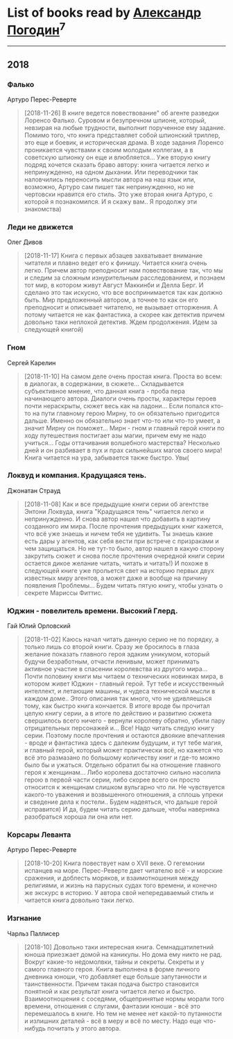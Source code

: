 # List of books read by [Александр Погодин](https://my.mail.ru/mail/ender.85/)<sup>7</sup>
---

## 2018

### Фалько
Артуро Перес-Реверте
> [2018-11-26] В книге ведется повествование" об агенте разведки Лоренсо Фалько. Суровом и безупречном шпионе, который, невзирая на любые трудности, выполнит порученное ему задание. Помимо того, что книга представляет собой шпионский триллер, это еще и боевик, и историческая драма. В ходе задания Лоренсо проникается чувствами к своим молодым коллегам, а в советскую шпионку он еще и влюбляется... Уже вторую книгу подряд хочется сказать браво автору: книга читается легко и непринужденно, на одном дыхании. Или переводчики так наловчились переносить мысли автора на наш язык или, возможно, Артуро сам пишет так непринужденно, но не чертовски нравится его стиль. Это уже вторая книга Артуро, с которой я познакомился. И я скажу вам.. Я продолжу эти знакомства)


### Леди не движется
Олег Дивов
> [2018-11-17] Книга с первых абзацев захватывает внимание читателя и плавно ведет его к финишу. Читается книга очень легко. Причем автор преподносит нам повествование так, что мы и следим за сложным изнурительным расследованием, и познаем тот мир, в котором живут Август Маккинби и Делла Берг. И сделано это так искусно, что все воспринимается так как должно быть. Мир предложенный автором, а точнее то как он его преподносит и описывает читателю, не вызывает отторжения. А потому читается не как фантастика, а скорее как детектив причем довольно таки неплохой детектив. Ждем продолжения. Идем за следующей книгой)


### Гном
Сергей Карелин
> [2018-11-10] На самом деле очень простая книга. Проста во всем: в диалогах, в содержании, в сюжете... Складывается субъективное мнение, что данная книга - проба пера начинающего автора. Диалоги очень просты, характеры героев почти нераскрыты, сюжет весь как на ладони... Если попался кто-то на пути главному герою Мирну, то он обязательно пригодится дальше. Именно он обязательно знает что-то или что-то умеет, а значит Мирну он поможет... Мирн - гном и главный герой книги по ходу путешествия постигает азы магии, причем ему не надо учиться... Годы оттачивания волшебного мастерства? Несколько дней и он разбивает в пух и прах сильнейших магов своего мира! Книга читается на ура, забывается также быстро. Увы(


### Локвуд и компания. Крадущаяся тень.
Джонатан Страуд
> [2018-11-08] Как и все предыдущие книги серии об агентстве Энтони Локвуда, книга "Крадущаяся тень" читается легко и непринужденно. И снова автор нашел что добавить в картину созданного им мира. После прочтения предыдущих книг кажется, что всё уже знаешь и ничем тебя не удивить. Ты знаешь какие есть дары у агентов, как себя вести при встрече с призраками и чем защищаться. Но не тут-то было, автор нашел в какую сторону закрутить сюжет и снова после прочтения очередной книги серии остается дикое желание читать, читать и читать!) И похоже в следующей книге уже прольется свет на историю первых двух известных миру агентов, а может даже и вообще на причину появления Проблемы... Будем читать пятую книгу, чтобы узнать о секрете Мариссы Фиттис.


### Юджин - повелитель времени. Высокий Глерд.
Гай Юлий Орловский
> [2018-11-02] Каюсь начал читать данную серию не по порядку, а только лишь со второй книги. Сразу же бросилось в глаза желание показать главного героя эдаким уникумом, который будучи безработным, отчасти ленивым, может принимать активное участие в спасении королевства из другого мира... Почти половину книги мы читаем о технических новинках мира, в котором живет Юджин - главный герой. Тут тебе и искусственный интеллект, и летающие машины, и чудеса технической мысли в каждом доме.. Этого описания так много, что не удивляешься тому, как быстро книга кончается. В итоге вроде бы прочитал целую книгу серии, а в итоге по действию и развитию сюжета свершилось всего ничего - вернули королеву обратно, убили пару отрицательных персонажей и... Все! Надо читать следую книгу серии. Поэтому после прочтения и остаются двоякие впечатления - вроде и фантастика здесь с далеким будущим, и тут тебе магия, и главный герой, который может практически всё, но кажется что всё это размазано по большому количеству книг и где-то можно было бы и ужаться. Отдельно обратил бы на отношение главного героя к женщинам... Либо королева достаточно сильно насолила герою в первой части серии, либо скорее всего он просто относится к женщинам слишком вульгарно что ли. Не чувствуется какого-то уважения и возвышенного отношения, а сплошь упреки и сведение дела к постели.. Будем надеяться, что дальше герой исправится) И да, будем читать серию дальше, чтобы наверняка разобраться хороша ли она или нет.


### Корсары Леванта
Артуро Перес-Реверте
> [2018-10-20] Книга повествует нам о XVII веке. О гегемонии испанцев на море. Перес-Реверте дает читателю всё - и морские сражения, и доблесть моряков, и взаимотношения между религиями, и жизнь на парусных судах того времени, и конечно же экскурс в историю. У автора свой непередаваемый стиль и читается книга довольно таки легко.


### Изгнание
Чарльз Паллисер
> [2018-10] Довольно таки интересная книга. Семнадцатилетний юноша приезжает домой на каникулы. Но дома ему никто не рад. Вокруг какие-то недомолвки, тайны и секреты. Секреты и у самого главного героя. Книга выполнена в форме личного дневника юноши, что добавляет еще больше запутанности и таинственности. Причем такая подача быстро становится понятной и как результат книга читается легко и быстро. Взаимоотношения с соседями, общепринятые нормы морали того времени, отношения с слугами, фантазии юноши - всё это перемешалось в книге. Но тем не менее нет какой-то путанности и излишних деталей - всё в меру и всё по месту. Надо еще что-нибудь почитать у этого автора.



